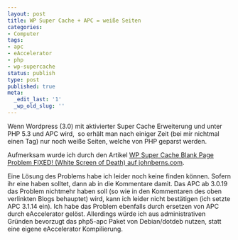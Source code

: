 ```yaml
---
layout: post
title: WP Super Cache + APC = weiße Seiten
categories:
- Computer
tags:
- apc
- eAccelerator
- php
- wp-supercache
status: publish
type: post
published: true
meta:
  _edit_last: '1'
  _wp_old_slug: ''
---
```

Wenn Wordpress (3.0) mit aktivierter Super Cache Erweiterung und unter  PHP 5.3 und APC wird,  so erhält man nach einiger Zeit (bei mir nichtmal einen Tag) nur noch weiße Seiten, welche von PHP geparst werden.

Aufmerksam wurde ich durch den Artikel <a href="http://www.johnberns.com/2010/03/19/wp-super-cache-serves-white-blank-pages-fixed/">WP Super Cache Blank Page Problem FIXED! (White Screen of Death) auf johnberns.com</a>.

Eine Lösung des Problems habe ich leider noch keine finden können. Sofern ihr eine haben solltet, dann ab in die Kommentare damit. Das APC ab 3.0.19 das Problem nichtmehr haben soll (so wie in den Kommentaren des oben verlinkten Blogs behauptet) wird, kann ich leider nicht bestätigen (ich setzte APC 3.1.14 ein). Ich habe das Problem ebenfalls durch ersetzen von APC durch eAccelerator gelöst. Allerdings würde ich aus administrativen Gründen bevorzugt das php5-apc Paket von Debian/dotdeb nutzen, statt eine eigene eAccelerator Kompilierung.
